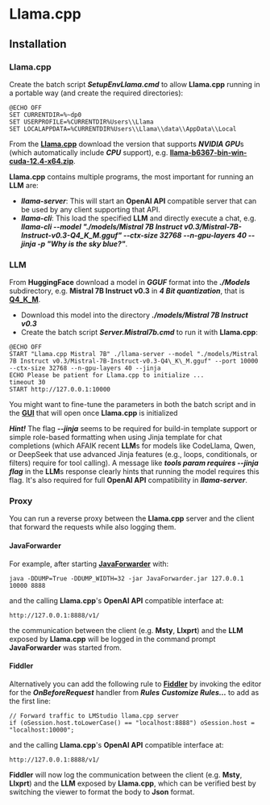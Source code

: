 # Llama.cpp

## Installation

### Llama.cpp

Create the batch script <b>*SetupEnvLlama.cmd*</b> to allow **Llama.cpp** running in a portable way (and create the required directories):

```
@ECHO OFF
SET CURRENTDIR=%~dp0
SET USERPROFILE=%CURRENTDIR%Users\\Llama
SET LOCALAPPDATA=%CURRENTDIR%Users\\Llama\\data\\AppData\\Local
```

From the **[Llama.cpp](https://github.com/ggml-org/llama.cpp/releases)** download the version that supports <b>*NVIDIA GPU*</b>s (which automatically include <b>*CPU*</b> support), e.g. **[llama-b6367-bin-win-cuda-12.4-x64.zip](https://github.com/ggml-org/llama.cpp/releases/download/b6367/llama-b6367-bin-win-cuda-12.4-x64.zip)**.

**Llama.cpp** contains multiple programs, the most important for running an **LLM** are:

- <b>*llama-server*</b>: This will start an **OpenAI API** compatible server that can be used by any client supporting that API.
- <b>*llama-cli*</b>: This load the specified **LLM** and directly execute a chat, e.g. <b>*llama-cli --model "./models/Mistral 7B Instruct v0.3/Mistral-7B-Instruct-v0.3-Q4_K_M.gguf" --ctx-size 32768 --n-gpu-layers 40 --jinja -p "Why is the sky blue?"*</b>. 

### LLM

From **HuggingFace** download a model in <b>*GGUF*</b> format into the <b>*./Models*</b> subdirectory, e.g. **Mistral 7B Instruct v0.3** in <b>*4 Bit quantization*</b>, that is **[Q4\_K\_M](https://huggingface.co/lmstudio-community/Mistral-7B-Instruct-v0.3-GGUF/resolve/main/Mistral-7B-Instruct-v0.3-Q4\_K\_M.gguf?download=true)**.

- Download this model into the directory <b>*./models/Mistral 7B Instruct v0.3*</b>
- Create the batch script <b>*Server.Mistral7b.cmd*</b> to run it with **Llama.cpp**:

```
@ECHO OFF
START "Llama.cpp Mistral 7B" ./llama-server --model "./models/Mistral 7B Instruct v0.3/Mistral-7B-Instruct-v0.3-Q4\_K\_M.gguf" --port 10000 --ctx-size 32768 --n-gpu-layers 40 --jinja
ECHO Please be patient for Llama.cpp to initialize ...
timeout 30
START http://127.0.0.1:10000
```

You might want to fine-tune the parameters in both the batch script and in the **[GUI](http://127.0.0.1:10000)** that will open once **Llama.cpp** is initialized

<b>*Hint!*</b> The flag <b>*--jinja*</b> seems to be required for build-in template support or simple role-based formatting when using Jinja template for chat completions (which AFAIK recent **LLM**s for models like CodeLlama, Qwen, or DeepSeek that use advanced Jinja features (e.g., loops, conditionals, or filters) require for tool calling).
A message like <b>*tools param requires --jinja flag*</b> in the **LLM**s response clearly hints that running the model requires this flag.
It's also required for full **OpenAI API** compatibility in <b>*llama-server*</b>.

### Proxy

You can run a reverse proxy between the **Llama.cpp** server and the client that forward the requests while also logging them.

#### JavaForwarder

For example, after starting **[JavaForwarder](https://github.com/Warpguru/JavaForwarder)** with:

```
java -DDUMP=True -DDUMP_WIDTH=32 -jar JavaForwarder.jar 127.0.0.1 10000 8888
```

and the calling **Llama.cpp**'s **OpenAI API** compatible interface at:

```
http://127.0.0.1:8888/v1/
```

the communication between the client (e.g. **Msty**, **Llxprt**) and the **LLM** exposed by **Llama.cpp** will be logged in the command prompt **JavaForwarder** was started from.

#### Fiddler

Alternatively you can add the following rule to **[Fiddler](https://www.telerik.com/fiddler)** by invoking the editor for the <b>*OnBeforeRequest*</b> handler from <b>*Rules*</b> <b>*Customize Rules...*</b> to add as the first line:

```
// Forward traffic to LMStudio llama.cpp server
if (oSession.host.toLowerCase() == "localhost:8888") oSession.host = "localhost:10000"; 
```

and the calling **Llama.cpp**'s **OpenAI API** compatible interface at:

```
http://127.0.0.1:8888/v1/
```

**Fiddler** will now log the communication between the client (e.g. **Msty**, **Llxprt**) and the **LLM** exposed by **Llama.cpp**, which can be verified best by switching the viewer to format the body to **Json** format.
